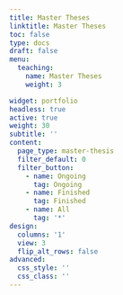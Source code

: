 ```yaml
---
title: Master Theses
linktitle: Master Theses
toc: false
type: docs
draft: false
menu:
  teaching:
    name: Master Theses
    weight: 3

widget: portfolio
headless: true
active: true
weight: 30
subtitle: ''
content:
  page_type: master-thesis
  filter_default: 0
  filter_button:
    - name: Ongoing
      tag: Ongoing
    - name: Finished
      tag: Finished
    - name: All
      tag: '*'
design:
  columns: '1'
  view: 3
  flip_alt_rows: false
advanced:
  css_style: ''
  css_class: ''
---
```


